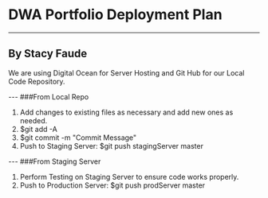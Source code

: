 # DWA Portfolio Deployment Plan
---
## By Stacy Faude
<p>We are using Digital Ocean for Server Hosting and Git Hub for our Local Code Repository.</p>
---
###From Local Repo
<ol>
<li>Add changes to existing files as necessary and add new ones as needed.</li>
<li>$git add -A</li>
<li>$git commit -m "Commit Message"</li>
<li>Push to Staging Server: $git push stagingServer master</li>
</ol>
---
###From Staging Server
<ol>
<li>Perform Testing on Staging Server to ensure code works properly.</li>
<li>Push to Production Server: $git push prodServer master</li>
</ol>
